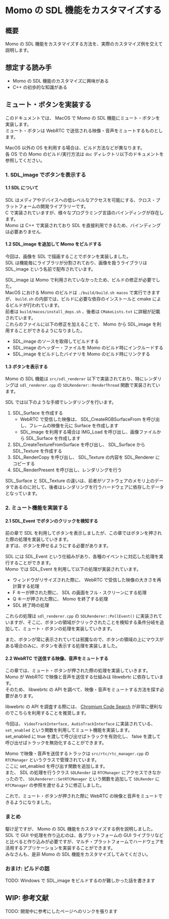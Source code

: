 # Momo の SDL 機能をカスタマイズする

## 概要

Momo の SDL 機能をカスタマイズする方法を、実際のカスタマイズ例を交えて説明します。

## 想定する読み手

- Momo の SDL 機能のカスタマイズに興味がある
- C++ の初歩的な知識がある

## ミュート・ボタンを実装する

このドキュメントでは、 MacOS で Momo の SDL 機能にミュート・ボタンを実装します。  
ミュート・ボタンは WebRTC で送信される映像・音声をミュートするものとします。

MacOS 以外の OS を利用する場合は、ビルド方法などが異なります。  
各 OS での Momo のビルド/実行方法は `doc` ディレクトリ以下のドキュメントを参照してください。

### 1. SDL_image でボタンを表示する

#### 1.1 SDL について

SDL はメディアやデバイスへの低レベルなアクセスを可能にする、クロス・プラットフォームの開発ライブラリーです。  
C で実装されていますが、様々なプログラミング言語のバインディングが存在します。  
Momo は C++ で実装されており SDL を直接利用できるため、バインディングは必要ありません.

#### 1.2 SDL_image を追加して Momo をビルドする

今回は、画像を SDL で描画することでボタンを実装しました。  
SDL は機能毎にライブラリが分割されており、画像を扱うライブラリは SDL_image という名前で配布されています。

SDL_image は Momo で利用されていなかったため、ビルドの修正が必要でした。  
MacOS における Momo のビルドは `./build/build.sh macos` で実行できますが、 `build.sh` の内部では、ビルドに必要な依存のインストールと cmake によるビルドが行われています。  
前者は `build/macos/install_deps.sh` 、後者は `CMakeLists.txt` に詳細が記載されています。  
これらのファイルに以下の修正を加えることで、 Momo から SDL_image を利用することができるようになりました。

- SDL_image のソースを取得してビルドする
- SDL_image のヘッダー・ファイルを Momo のビルド時にインクルードする
- SDL_image をビルドしたバイナリを Momo のビルド時にリンクする

#### 1.3 ボタンを表示する

Momo の SDL 機能は `src/sdl_renderer` 以下で実装されており、特にレンダリングは `sdl_renderer.cpp` の `SDLRenderer::RenderThread` 関数で実装されています。

SDL では以下のような手順でレンダリングを行います。

1. SDL_Surface を作成する
    - WebRTC で受信した映像は、 SDL_CreateRGBSurfaceFrom を呼び出し、フレームの映像を元に Surface を作成します
    - SDL_image を利用する場合は IMG_Load を呼び出し、画像ファイルから SDL_Surface を作成します
2. SDL_CreateTextureFromSurface を呼び出し、 SDL_Surface から SDL_Texture を作成する
3. SDL_RenderCopy を呼び出し、 SDL_Texture の内容を SDL_Renderer にコピーする
4. SDL_RenderPresent を呼び出し、レンダリングを行う

SDL_Surface と SDL_Texture の違いは、前者がソフトウェアのメモリ上のデータであるのに対して、後者はレンダリングを行うハードウェアに依存したデータとなっています。

### 2. ミュート機能を実装する

#### 2.1 SDL_Event でボタンのクリックを検知する

前の章で SDL を利用してボタンを表示しましたが、この章ではボタンを押された際の処理を実装していきます。  
まずは、ボタンを押せるようにする必要があります。

SDL には SDL_Event という仕組みがあり、各種のイベントに対応した処理を実行することができます。  
Momo では SDL_Event を利用して以下の処理が実装されています。

- ウィンドウがリサイズされた際に、 WebRTC で受信した映像の大きさを再計算する処理
- F キーが押された際に、 SDL の画面をフル・スクリーンにする処理
- Q キーが押された際に、 Momo を終了する処理
- SDL 終了時の処理

これらの処理は `sdl_renderer.cpp` の `SDLRenderer::PollEvent()` に実装されていますが、そこに、ボタンの領域がクリックされたことを検知する条件分岐を追加して、ミュート・ボタンの処理を実装していきます。

また、ボタンが常に表示されていては邪魔なので、ボタンの領域の上にマウスがある場合のみに、ボタンを表示する処理を実装しました。

#### 2.2 WebRTC で送信する映像、音声をミュートする

この章では、ミュート・ボタンが押された際の処理を実装していきます。  
Momo が WebRTC で映像と音声を送信する仕組みは libwebrtc に依存しています。  
そのため、 libwebrtc の API を調べて、映像・音声をミュートする方法を探す必要があります。

libwebrtc の API を調査する際には、 [Chromium Code Search](https://source.chromium.org/) が非常に便利なのでこちらを利用することを推奨します。

今回は、 `VideoTrackInterface, AudioTrackInterface` に実装されている、 `set_enabled` という関数を利用してミュート機能を実装します。  
set_enabled に true を渡して呼び出せばトラックを有効化し、 false を渡して呼び出せばトラックを無効化することができます。

Momo で映像・音声を送信するトラックは `src/rtc/rtc_manager.cpp` の `RTCManager` というクラスで管理されています。  
ここに set_enabled を呼び出す関数を追加します。  
また、 SDL の処理を行うクラス `SDLRender` は `RTCManager` にアクセスできなかったので、 `SDLRenderer::SetRTCManager` という関数を追加して `SDLRender` に `RTCManager` の参照を渡せるように修正しました。

これで、ミュート・ボタンが押された際に WebRTC の映像と音声をミュートできるようになりました。

### まとめ

駆け足ですが、 Momo の SDL 機能をカスタマイズする例を説明しました。  
SDL で GUI や処理を作り込むのは、各プラットフォームの GUI ライブラリなどと比べると作り込みが必要ですが、マルチ・プラットフォームでハードウェアを活用するアプリケーションを実装することができます。  
みなさんも、是非 Momo の SDL 機能をカスタマイズしてみてください。

### おまけ: ビルドの話

TODO: Windows で SDL_image をビルドするのが難しかった話を書きます

## WIP: 参考文献

TODO: 開発中に参考にしたページへのリンクを張ります